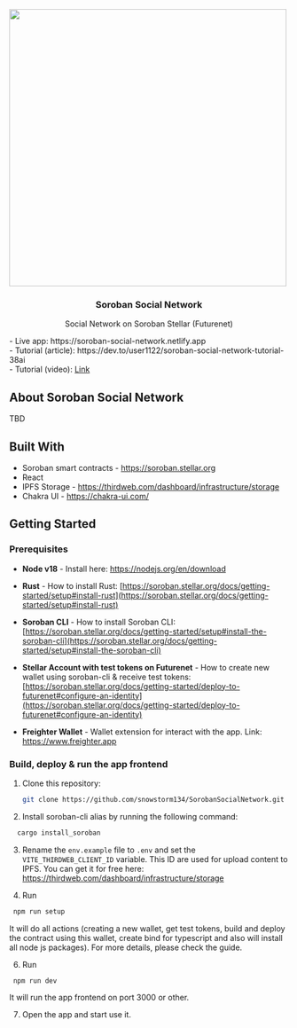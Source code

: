 <div>
<img src="projectLogo.png" width="500">

<h3 align="center">Soroban Social Network</h3>

  <p align="center">Social Network on Soroban Stellar (Futurenet)</p>
    - Live app: https://soroban-social-network.netlify.app<br/>
    - Tutorial (article): https://dev.to/user1122/soroban-social-network-tutorial-38ai<br/>
    - Tutorial (video): <a href="https://t.ly/Z9R9F">Link</a>
</div>


## About Soroban Social Network

TBD

## Built With

- Soroban smart contracts - https://soroban.stellar.org
- React
- IPFS Storage - https://thirdweb.com/dashboard/infrastructure/storage
- Chakra UI - https://chakra-ui.com/

## Getting Started

### Prerequisites

* **Node v18** - Install here: https://nodejs.org/en/download
  
* **Rust** - How to install Rust: 
  [https://soroban.stellar.org/docs/getting-started/setup#install-rust](https://soroban.stellar.org/docs/getting-started/setup#install-rust)

* **Soroban CLI** - How to install Soroban CLI: 
  [https://soroban.stellar.org/docs/getting-started/setup#install-the-soroban-cli](https://soroban.stellar.org/docs/getting-started/setup#install-the-soroban-cli)
  
* **Stellar Account with test tokens on Futurenet** - How to create new wallet using soroban-cli & receive test tokens:
  [https://soroban.stellar.org/docs/getting-started/deploy-to-futurenet#configure-an-identity](https://soroban.stellar.org/docs/getting-started/deploy-to-futurenet#configure-an-identity)

* **Freighter Wallet** - Wallet extension for interact with the app. Link: https://www.freighter.app



### Build, deploy & run the app frontend

1. Clone this repository:
   ```sh
   git clone https://github.com/snowstorm134/SorobanSocialNetwork.git
   ```
  
2. Install soroban-cli alias by running the following command:
 ```sh
   cargo install_soroban
   ```

3. Rename the `env.example` file to `.env` and set the `VITE_THIRDWEB_CLIENT_ID` variable. This ID are used for upload content to IPFS. You can get it for free here: https://thirdweb.com/dashboard/infrastructure/storage
   
5. Run
  ```sh
   npm run setup
   ```
  It will do all actions (creating a new wallet, get test tokens, build and deploy the contract using this wallet, create bind for typescript and also will install all node js packages). For more details, please check the guide.
  
6. Run
  ```sh
   npm run dev
   ```
 It will run the app frontend on port 3000 or other.
 
7. Open the app and start use it.
